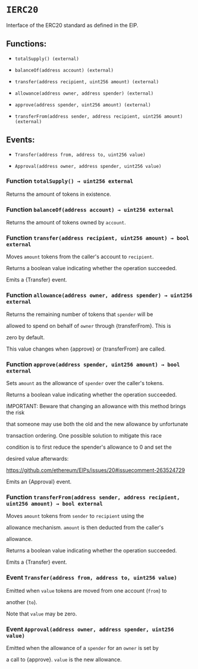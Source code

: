# `IERC20`

Interface of the ERC20 standard as defined in the EIP.

## Functions:

- `totalSupply() (external)`

- `balanceOf(address account) (external)`

- `transfer(address recipient, uint256 amount) (external)`

- `allowance(address owner, address spender) (external)`

- `approve(address spender, uint256 amount) (external)`

- `transferFrom(address sender, address recipient, uint256 amount) (external)`

## Events:

- `Transfer(address from, address to, uint256 value)`

- `Approval(address owner, address spender, uint256 value)`

### Function `totalSupply() → uint256 external`

Returns the amount of tokens in existence.

### Function `balanceOf(address account) → uint256 external`

Returns the amount of tokens owned by `account`.

### Function `transfer(address recipient, uint256 amount) → bool external`

Moves `amount` tokens from the caller's account to `recipient`.

Returns a boolean value indicating whether the operation succeeded.

Emits a {Transfer} event.

### Function `allowance(address owner, address spender) → uint256 external`

Returns the remaining number of tokens that `spender` will be

allowed to spend on behalf of `owner` through {transferFrom}. This is

zero by default.

This value changes when {approve} or {transferFrom} are called.

### Function `approve(address spender, uint256 amount) → bool external`

Sets `amount` as the allowance of `spender` over the caller's tokens.

Returns a boolean value indicating whether the operation succeeded.

IMPORTANT: Beware that changing an allowance with this method brings the risk

that someone may use both the old and the new allowance by unfortunate

transaction ordering. One possible solution to mitigate this race

condition is to first reduce the spender's allowance to 0 and set the

desired value afterwards:

https://github.com/ethereum/EIPs/issues/20#issuecomment-263524729

Emits an {Approval} event.

### Function `transferFrom(address sender, address recipient, uint256 amount) → bool external`

Moves `amount` tokens from `sender` to `recipient` using the

allowance mechanism. `amount` is then deducted from the caller's

allowance.

Returns a boolean value indicating whether the operation succeeded.

Emits a {Transfer} event.

### Event `Transfer(address from, address to, uint256 value)`

Emitted when `value` tokens are moved from one account (`from`) to

another (`to`).

Note that `value` may be zero.

### Event `Approval(address owner, address spender, uint256 value)`

Emitted when the allowance of a `spender` for an `owner` is set by

a call to {approve}. `value` is the new allowance.
